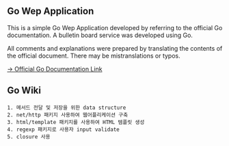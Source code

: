## Go Wep Application
This is a simple Go Wep Application developed by referring to the official Go documentation. A bulletin board service was developed using Go.

All comments and explanations were prepared by translating the contents of the official document. There may be mistranslations or typos.

[-> Official Go Documentation Link](https://go.dev/doc/articles/wiki/)

## Go Wiki
```
1. 메서드 전달 및 저장을 위한 data structure
2. net/http 패키지 사용하여 웹어플리케이션 구축
3. html/template 패키지를 사용하여 HTML 템플릿 생성
4. regexp 패키지로 사용자 input validate
5. closure 사용
```